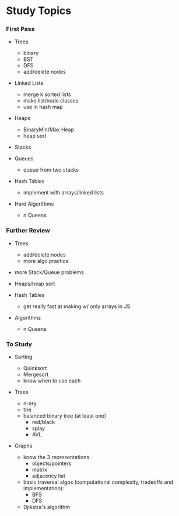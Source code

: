 # Study Topics

### First Pass
- Trees
  + binary
  + BST
  + DFS
  + add/delete nodes

- Linked Lists
  + merge k sorted lists
  + make list/node classes
  + use in hash map

- Heaps
  + BinaryMin/Max Heap
  + heap sort

- Stacks

- Queues
  + queue from two stacks

- Hash Tables
  + implement with arrays/linked lists

- Hard Algorithms
  + n Queens


### Further Review
- Trees
  + add/delete nodes
  + more algo practice

- more Stack/Queue problems

- Heaps/heap sort

- Hash Tables
  + get really fast at making w/ only arrays in JS

- Algorithms
  + n Queens

### To Study
- Sorting
  + Quicksort
  + Mergesort
  + know when to use each

- Trees
  + n-ary
  + trie
  + balanced binary tree (at least one)
    - red/black
    - splay
    - AVL

- Graphs
  + know the 3 representations
    - objects/pointers
    - matrix
    - adjacency list
  + basic traversal algos (computational complexity, tradeoffs and implementation):
    - BFS
    - DFS
  + Djikstra's algorithm